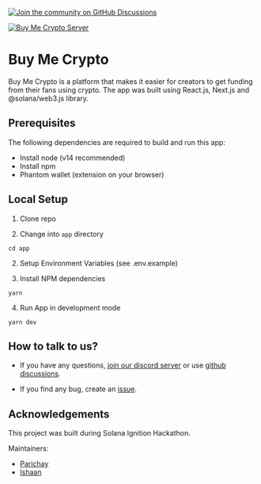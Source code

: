 [![Join the community on GitHub Discussions](https://badgen.net/badge/join%20the%20discussion/on%20github/black?icon=github)](https://github.com/baymac/buy-me-crypto/discussions)

[![Buy Me Crypto Server](https://img.shields.io/discord/898386257435054091.svg?label=Discord&logo=Discord&colorB=7289da&style=for-the-badge)](https://discord.gg/dWXcA2R6Aj)

# Buy Me Crypto

Buy Me Crypto is a platform that makes it easier for creators to get funding from their fans using crypto. The app was built using React.js, Next.js and @solana/web3.js library.

## Prerequisites

The following dependencies are required to build and run this app:

- Install node (v14 recommended)
- Install npm
- Phantom wallet (extension on your browser)

## Local Setup

1. Clone repo

2. Change into `app` directory

```
cd app
```

2. Setup Environment Variables (see .env.example)

3. Install NPM dependencies

```
yarn
```

4. Run App in development mode

```
yarn dev
```

## How to talk to us?

- If you have any questions, [join our discord server](https://discord.gg/dWXcA2R6Aj) or use [github discussions](https://github.com/baymac/buy-me-crypto/discussions).

- If you find any bug, create an [issue](https://github.com/baymac/buy-me-crypto/issues/new).

## Acknowledgements

This project was built during Solana Ignition Hackathon.

Maintainers:

- [Parichay](https://github.com/baymac)
- [Ishaan](https://github.com/IshaanDesai45)
